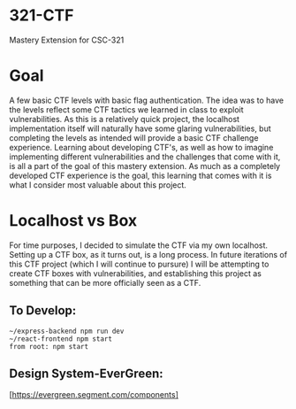 # 321-CTF

Mastery Extension for CSC-321

# Goal

A few basic CTF levels with basic flag authentication. The idea was to have the levels reflect some CTF
tactics we learned in class to exploit vulnerabilities. As this is a relatively quick project, the localhost
implementation itself will naturally have some glaring vulnerabilities, but completing the levels as intended
will provide a basic CTF challenge experience. Learning about developing CTF's, as well as how to imagine implementing different vulnerabilities and the challenges that come with it, is all a part of the goal of this
mastery extension. As much as a completely developed CTF experience is the goal, this learning that comes with
it is what I consider most valuable about this project.

# Localhost vs Box

For time purposes, I decided to simulate the CTF via my own localhost. Setting up a CTF box, as it turns out, is a long process. In future iterations of this CTF project (which I will continue to pursure) I will be attempting to create CTF boxes with vulnerabilities, and establishing this project as something that can be more officially seen as a CTF.

## To Develop:

    ~/express-backend npm run dev
    ~/react-frontend npm start
    from root: npm start

## Design System-EverGreen:

[https://evergreen.segment.com/components]
